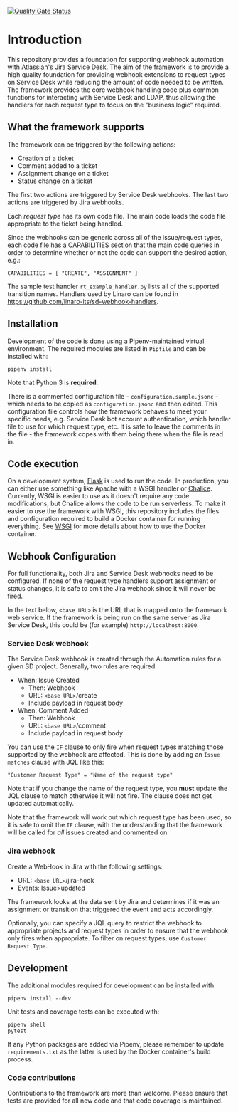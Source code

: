 [![Quality Gate Status](https://sonarcloud.io/api/project_badges/measure?project=linaro-its_sd-webhook-framework&metric=alert_status)](https://sonarcloud.io/dashboard?id=linaro-its_sd-webhook-framework)

# Introduction

This repository provides a foundation for supporting webhook automation with Atlassian's Jira Service Desk. The aim of the framework is to provide a high quality foundation for providing webhook extensions to request types on Service Desk while  reducing the amount of code needed to be written. The framework provides the core webhook handling code plus common functions for interacting with Service Desk and LDAP, thus allowing the handlers for each request type to focus on the "business logic" required.

## What the framework supports

The framework can be triggered by the following actions:

* Creation of a ticket
* Comment added to a ticket
* Assignment change on a ticket
* Status change on a ticket

The first two actions are triggered by Service Desk webhooks. The last two actions are triggered by Jira webhooks.

Each *request type* has its own code file. The main code loads the code file appropriate to the ticket being handled.

Since the webhooks can be generic across all of the issue/request types, each code file has a CAPABILITIES section that the main code queries in order to determine whether or not the code can support the desired action, e.g.:

    CAPABILITIES = [ "CREATE", "ASSIGNMENT" ]

The sample test handler `rt_example_handler.py` lists all of the supported transition names. Handlers used by Linaro can be found in https://github.com/linaro-its/sd-webhook-handlers.

## Installation

Development of the code is done using a Pipenv-maintained virtual environment. The required modules are listed in `Pipfile` and can be installed with:

    pipenv install

Note that Python 3 is **required**.

There is a commented configuration file - `configuration.sample.jsonc` - which needs to be copied as `configuration.jsonc` and then edited. This configuration file controls how the framework behaves to meet your specific needs, e.g. Service Desk bot account authentication, which handler file to use for which request type, etc. It is safe to leave the comments in the file - the framework copes with them being there when the file is read in.

## Code execution

On a development system, [Flask](http://flask.pocoo.org) is used to run the code. In production, you can either use something like Apache with a WSGI handler or [Chalice](https://github.com/aws/chalice/). Currently, WSGI is easier to use as it doesn't require any code modifications, but Chalice allows the code to be run serverless. To make it easier to use the framework with WSGI, this repository includes the files and configuration required to build a Docker container for running everything. See [WSGI](WSGI.md) for more details about how to use the Docker container.

## Webhook Configuration

For full functionality, both Jira and Service Desk webhooks need to be configured. If none of the request type handlers support assignment or status changes, it is safe to omit the Jira webhook since it will never be fired.

In the text below, `<base URL>` is the URL that is mapped onto the framework web service. If the framework is being run on the same server as Jira Service Desk, this could be (for example) `http://localhost:8000`.

### Service Desk webhook

The Service Desk webhook is created through the Automation rules for a given SD project. Generally, two rules are required:

* When: Issue Created
   * Then: Webhook
   * URL: `<base URL>`/create
   * Include payload in request body
* When: Comment Added
   * Then: Webhook
   * URL: `<base URL>`/comment
   * Include payload in request body

You can use the `IF` clause to only fire when request types matching those supported by the webhook are affected. This is done by adding an `Issue matches` clause with JQL like this:

    "Customer Request Type" = "Name of the request type"

Note that if you change the name of the request type, you **must** update the JQL clause to match otherwise it will not fire. The clause does not get updated automatically.

Note that the framework will work out which request type has been used, so it is safe to omit the `IF` clause, with the understanding that the framework will be called for *all* issues created and commented on.

### Jira webhook

Create a WebHook in Jira with the following settings:

* URL: `<base URL>`/jira-hook
* Events: Issue>updated

The framework looks at the data sent by Jira and determines if it was an assignment or transition that triggered the event and acts accordingly.

Optionally, you can specify a JQL query to restrict the webhook to appropriate projects and request types in order to ensure that the webhook only fires when appropriate. To filter on request types, use `Customer Request Type`.

## Development

The additional modules required for development can be installed with:

    pipenv install --dev

Unit tests and coverage tests can be executed with:

    pipenv shell
    pytest

If any Python packages are added via Pipenv, please remember to update `requirements.txt` as the latter is used by the Docker container's build process.

### Code contributions

Contributions to the framework are more than welcome. Please ensure that tests are provided for all new code and that code coverage is maintained.
